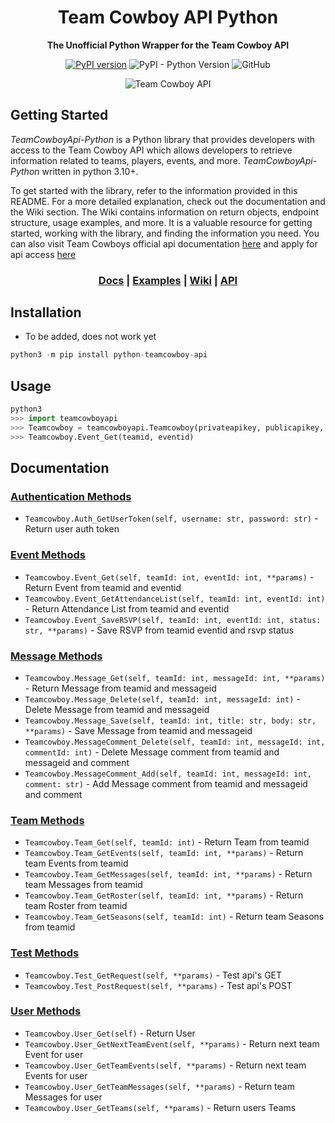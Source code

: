 <div align="center">

# Team Cowboy API Python

**The Unofficial Python Wrapper for the Team Cowboy API**

<!-- ![Development Branch Status]() -->
<!-- ![Periodic External Test Status]() -->
[![PyPI version](https://badge.fury.io/py/teamcowboy-api.svg)](https://badge.fury.io/py/teamcowboy-api)
![PyPI - Python Version](https://img.shields.io/pypi/pyversions/teamcowboy-api)
![GitHub](https://img.shields.io/github/license/KCNilssen/TeamCowboyApi-Python)

![Team Cowboy API](https://static.teamcowboy.com/images/tcLogo_glow.png)

<div align="left">

## Getting Started

*TeamCowboyApi-Python* is a Python library that provides developers with access to the Team Cowboy API which allows developers to retrieve information related to teams, players, events, and more. *TeamCowboyApi-Python* written in python 3.10+.

To get started with the library, refer to the information provided in this README. For a more detailed explanation, check out the documentation and the Wiki section. The Wiki contains information on return objects, endpoint structure, usage examples, and more. It is a valuable resource for getting started, working with the library, and finding the information you need. You can also visit Team Cowboys official api documentation [here](http://api.teamcowboy.com/v1/docs/#_Toc372547893) and apply for api access [here](https://www.teamcowboy.com/api/requestAccount)


<div align="center">

### [Docs](http://api.teamcowboy.com/v1/docs/) | [Examples]() | [Wiki](http://api.teamcowboy.com/v1/docs/) | [API](https://api.teamcowboy.com/v1/) 

<div align="left">

## Installation
- To be added, does not work yet
```python
python3 -m pip install python-teamcowboy-api
```

## Usage
```python
python3
>>> import teamcowboyapi
>>> Teamcowboy = teamcowboyapi.Teamcowboy(privateapikey, publicapikey, username, password)
>>> Teamcowboy.Event_Get(teamid, eventid)
```

## Documentation

### [Authentication Methods]()
* `Teamcowboy.Auth_GetUserToken(self, username: str, password: str)` - Return user auth token 
### [Event Methods]()
* `Teamcowboy.Event_Get(self, teamId: int, eventId: int, **params)` - Return Event from teamid and eventid 
* `Teamcowboy.Event_GetAttendanceList(self, teamId: int, eventId: int)` - Return Attendance List from teamid and eventid
* `Teamcowboy.Event_SaveRSVP(self, teamId: int, eventId: int, status: str, **params)` - Save RSVP from teamid eventid and rsvp status
### [Message Methods]()
* `Teamcowboy.Message_Get(self, teamId: int, messageId: int, **params)` - Return Message from teamid and messageid 
* `Teamcowboy.Message_Delete(self, teamId: int, messageId: int)` - Delete Message from teamid and messageid 
* `Teamcowboy.Message_Save(self, teamId: int, title: str, body: str, **params)` - Save Message from teamid and messageid 
* `Teamcowboy.MessageComment_Delete(self, teamId: int, messageId: int, commentId: int)` - Delete Message comment from teamid and messageid and comment
* `Teamcowboy.MessageComment_Add(self, teamId: int, messageId: int, comment: str)` - Add Message comment from teamid and messageid and comment
### [Team Methods]()
* `Teamcowboy.Team_Get(self, teamId: int)` - Return Team from teamid
* `Teamcowboy.Team_GetEvents(self, teamId: int, **params)` - Return team Events from teamid
* `Teamcowboy.Team_GetMessages(self, teamId: int, **params)` - Return team Messages from teamid
* `Teamcowboy.Team_GetRoster(self, teamId: int, **params)` - Return team Roster from teamid
* `Teamcowboy.Team_GetSeasons(self, teamId: int)` - Return team Seasons from teamid
### [Test Methods]()
* `Teamcowboy.Test_GetRequest(self, **params)` - Test api's GET
* `Teamcowboy.Test_PostRequest(self, **params)` - Test api's POST
### [User Methods]()
* `Teamcowboy.User_Get(self)` - Return User
* `Teamcowboy.User_GetNextTeamEvent(self, **params)` - Return next team Event for user
* `Teamcowboy.User_GetTeamEvents(self, **params)` - Return next team Events for user
* `Teamcowboy.User_GetTeamMessages(self, **params)` - Return team Messages for user
* `Teamcowboy.User_GetTeams(self, **params)` - Return users Teams









